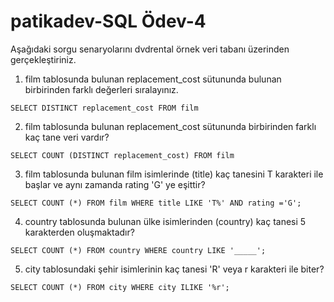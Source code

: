 # patikadev-SQL Ödev-4

Aşağıdaki sorgu senaryolarını dvdrental örnek veri tabanı üzerinden gerçekleştiriniz.

1. film tablosunda bulunan replacement_cost sütununda bulunan birbirinden farklı değerleri sıralayınız.

```
SELECT DISTINCT replacement_cost FROM film
```

2. film tablosunda bulunan replacement_cost sütununda birbirinden farklı kaç tane veri vardır?
```
SELECT COUNT (DISTINCT replacement_cost) FROM film
```

3. film tablosunda bulunan film isimlerinde (title) kaç tanesini T karakteri ile başlar ve aynı zamanda rating 'G' ye eşittir?
```
SELECT COUNT (*) FROM film WHERE title LIKE 'T%' AND rating ='G';
```

4. country tablosunda bulunan ülke isimlerinden (country) kaç tanesi 5 karakterden oluşmaktadır?
```
SELECT COUNT (*) FROM country WHERE country LIKE '_____';
```

5. city tablosundaki şehir isimlerinin kaç tanesi 'R' veya r karakteri ile biter?

```
SELECT COUNT (*) FROM city WHERE city ILIKE '%r';
```

